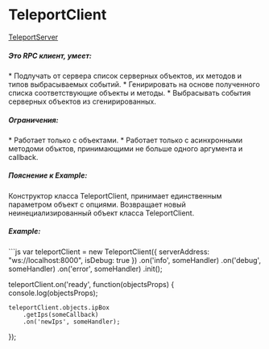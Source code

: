 TeleportClient
==============

[TeleportServer](https://github.com/MyNodeComponents/TeleportServer)

<h5>Это RPC клиент, умеет:</h5>
 * Подлучать от сервера список серверных объектов, их методов и типов выбрасываемых событий.
 * Генирировать на основе полученного списка соответствующие объекты и методы.
 * Выбрасывать события серверных объектов из сгенирированных.

<h5>Ограничения:</h5>
 * Работает только с объектами.
 * Работает только с асинхронными методоми объктов, принимающими не больше одного аргумента и callback.

<h5>Пояснение к Example:</h5>
Конструктор класса TeleportClient, принимает единственным параметром объект с опциями.
Возвращает новый неинециализированный объект класса TeleportClient.

<h5>Example:</h5>
```js
var teleportClient = new TeleportClient({
	serverAddress: "ws://localhost:8000",
	isDebug: true
})
	.on('info', someHandler)
	.on('debug', someHandler)
	.on('error', someHandler)
	.init();

teleportClient.on('ready', function(objectsProps) {
	console.log(objectsProps);

	teleportClient.objects.ipBox
		.getIps(someCallback)
		.on('newIps', someHandler);
});
```